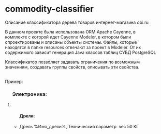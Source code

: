 # commodity-classifier
Описание классификатора дерева товаров интернет-магазина obi.ru 

В данном проекте была использована ORM Apache Cayenne, в комплекте с которой идет Cayenne Modeler, в котором были спроектированы и описаны объекты системы.
Файлы, которые находятся в папке resources отвечают за проект в Modeler. От их содержимого зависит генерация Java классов таблиц СУБД PostgreSQL 

Классификатор позволяет задавать ограничения по возможным значениям, создавать группы свойств, описывать эти свойства.

<br>
Пример:<br>
<ol>
 <h3>Электроника:</h3>
  <li>
    <ul><h4>Дрели:</h4>
       <li>Дрель %Имя_дрели%, Технический параметр: вес 50 КГ</li>
    </ul>
  </li>
</ol>

